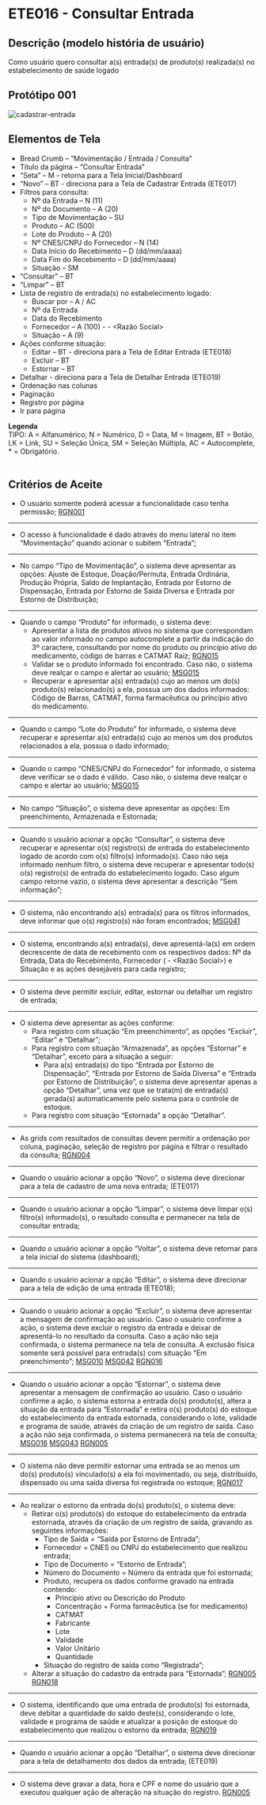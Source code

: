 # ETE016 - Consultar Entrada

## Descrição (modelo história de usuário)
Como usuário quero consultar a(s) entrada(s) de produto(s) realizada(s) no estabelecimento de saúde logado

## Protótipo 001

![cadastrar-entrada](../imagens/12-consultar-entrada.png)

## Elementos de Tela 
* Bread Crumb – “Movimentação / Entrada / Consulta” 
* Título da página – “Consultar Entrada” 
* “Seta” – M - retorna para a Tela Inicial/Dashboard 
* “Novo” – BT - direciona para a Tela de Cadastrar Entrada (ETE017) 
* Filtros para consulta: 
    * Nº da Entrada – N (11) 
    * Nº do Documento – A (20) 
    * Tipo de Movimentação – SU  
    * Produto – AC (500) 
    * Lote do Produto – A (20) 
    * Nº CNES/CNPJ do Fornecedor – N (14) 
    * Data Início do Recebimento – D (dd/mm/aaaa) 
    * Data Fim do Recebimento – D (dd/mm/aaaa) 
    * Situação – SM 
* “Consultar” – BT 
* “Limpar” – BT 
* Lista de registro de entrada(s) no estabelecimento logado: 
    * Buscar por – A / AC 
    * Nº da Entrada 
    * Data do Recebimento 
    * Fornecedor – A (100) - <CNES ou CNPJ> - <Razão Social> 
    * Situação – A (9) 
* Ações conforme situação: 
    * Editar – BT - direciona para a Tela de Editar Entrada (ETE018) 
    * Excluir – BT 
    * Estornar – BT 
* Detalhar - direciona para a Tela de Detalhar Entrada (ETE019) 
* Ordenação nas colunas 
* Paginação 
* Registro por página 
* Ir para página 

**Legenda**  
TIPO: A = Alfanumérico, N = Numérico, D = Data, M = Imagem, BT = Botão, LK = Link, SU = Seleção Única, SM = Seleção Múltipla, AC = Autocomplete, * = Obrigatório.  
 
## Critérios de Aceite 

* O usuário somente poderá acessar a funcionalidade caso tenha permissão; [RGN001](DocumentoDeRegrasv2.md#rgn001) 

---
* O acesso à funcionalidade é dado através do menu lateral no item “Movimentação” quando acionar o subitem “Entrada”; 

---
* No campo “Tipo de Movimentação”, o sistema deve apresentar as opções: Ajuste de Estoque, Doação/Permuta, Entrada Ordinária, Produção Própria, Saldo de Implantação, Entrada por Estorno de Dispensação, Entrada por Estorno de Saída Diversa e Entrada por Estorno de Distribuição; 

---
* Quando o campo “Produto” for informado, o sistema deve: 
    * Apresentar a lista de produtos ativos no sistema que correspondam ao valor informado no campo autocomplete a partir da indicação do 3º caractere, consultando por nome do produto ou princípio ativo do medicamento, código de barras e CATMAT Raiz; [RGN015](DocumentoDeRegrasv2.md#rgn015) 
    * Validar se o produto informado foi encontrado. Caso não, o sistema deve realçar o campo e alertar ao usuário; [MSG015](DocumentoDeMensagensv2.md#msg015) 
    * Recuperar e apresentar a(s) entrada(s) cujo ao menos um do(s) produto(s) relacionado(s) a ela, possua um dos dados informados: Código de Barras, CATMAT, forma farmacêutica ou princípio ativo do medicamento.  

---
* Quando o campo “Lote do Produto” for informado, o sistema deve recuperar e apresentar a(s) entrada(s) cujo ao menos um dos produtos relacionados a ela, possua o dado informado; 

---
* Quando o campo “CNES/CNPJ do Fornecedor” for informado, o sistema deve verificar se o dado é válido.  Caso não, o sistema deve realçar o campo e alertar ao usuário; [MSG015](DocumentoDeMensagensv2.md#msg015) 

---
* No campo “Situação”, o sistema deve apresentar as opções: Em preenchimento, Armazenada e Estornada; 

---
* Quando o usuário acionar a opção “Consultar”, o sistema deve recuperar e apresentar o(s) registro(s) de entrada do estabelecimento logado de acordo com o(s) filtro(s) informado(s). Caso não seja informado nenhum filtro, o sistema deve recuperar e apresentar todo(s) o(s) registro(s) de entrada do estabelecimento logado. Caso algum campo retorne vazio, o sistema deve apresentar a descrição “Sem informação”; 

---
* O sistema, não encontrando a(s) entrada(s) para os filtros informados, deve informar que o(s) registro(s) não foram encontrados; [MSG041](DocumentoDeMensagensv2.md#msg041) 

---
* O sistema, encontrando a(s) entrada(s), deve apresentá-la(s) em ordem decrescente de data de recebimento com os respectivos dados: Nº da Entrada, Data do Recebimento, Fornecedor (<CNES ou CNPJ> - <Razão Social>) e Situação e as ações desejáveis para cada registro; 

---
* O sistema deve permitir excluir, editar, estornar ou detalhar um registro de entrada; 

---
* O sistema deve apresentar as ações conforme: 
    * Para registro com situação “Em preenchimento”, as opções “Excluir”, “Editar” e “Detalhar”; 
    * Para registro com situação “Armazenada”, as opções “Estornar” e “Detalhar”, exceto para a situação a seguir: 
        * Para a(s) entrada(s) do tipo “Entrada por Estorno de Dispensação”, “Entrada por Estorno de Saída Diversa” e “Entrada por Estorno de Distribuição”, o sistema deve apresentar apenas a opção “Detalhar”, uma vez que se trata(m) de entrada(s) gerada(s) automaticamente pelo sistema para o controle de estoque. 
    * Para registro com situação “Estornada” a opção “Detalhar”. 

---
* As grids com resultados de consultas devem permitir a ordenação por coluna, paginação, seleção de registro por página e filtrar o resultado da consulta; [RGN004](DocumentoDeRegrasv2.md#rgn004)  

---
* Quando o usuário acionar a opção “Novo”, o sistema deve direcionar para a tela de cadastro de uma nova entrada; (ETE017) 

---
* Quando o usuário acionar a opção “Limpar”, o sistema deve limpar o(s) filtro(s) informado(s), o resultado consulta e permanecer na tela de consultar entrada;  

---
* Quando o usuário acionar a opção “Voltar”, o sistema deve retornar para a tela inicial do sistema (dashboard); 

---
* Quando o usuário acionar a opção “Editar”, o sistema deve direcionar para a tela de edição de uma entrada (ETE018); 

---
* Quando o usuário acionar a opção “Excluir”, o sistema deve apresentar a mensagem de confirmação ao usuário. Caso o usuário confirme a ação, o sistema deve excluir o registro da entrada e deixar de apresentá-lo no resultado da consulta. Caso a ação não seja confirmada, o sistema permanece na tela de consulta. A exclusão física somente será possível para entrada(s) com situação “Em preenchimento”; [MSG010](DocumentoDeMensagensv2.md#msg010) [MSG042](DocumentoDeMensagensv2.md#msg042) [RGN016](DocumentoDeRegrasv2.md#rgn016) 

---
* Quando o usuário acionar a opção “Estornar”, o sistema deve apresentar a mensagem de confirmação ao usuário. Caso o usuário confirme a ação, o sistema estorna a entrada do(s) produto(s), altera a situação da entrada para “Estornada” e retira o(s) produto(s) do estoque do estabelecimento da entrada estornada, considerando o lote, validade e programa de saúde, através da criação de um registro de saída. Caso a ação não seja confirmada, o sistema permanecerá na tela de consulta; [MSG016](DocumentoDeMensagensv2.md#msg016) [MSG043](DocumentoDeMensagensv2.md#msg043) [RGN005](DocumentoDeRegrasv2.md#rgn005) 

---
* O sistema não deve permitir estornar uma entrada se ao menos um do(s) produto(s) vinculado(s) a ela foi movimentado, ou seja, distribuído, dispensado ou uma saída diversa foi registrada no estoque; [RGN017](DocumentoDeRegrasv2.md#rgn017) 

---
* Ao realizar o estorno da entrada do(s) produto(s), o sistema deve: 
    * Retirar o(s) produto(s) do estoque do estabelecimento da entrada estornada, através da criação de um registro de saída, gravando as seguintes informações: 
        * Tipo de Saída = “Saída por Estorno de Entrada”;  
        * Fornecedor = CNES ou CNPJ do estabelecimento que realizou entrada; 
        * Tipo de Documento = “Estorno de Entrada”; 
        * Número do Documento = Número da entrada que foi estornada; 
        * Produto, recupera os dados conforme gravado na entrada contendo: 
            * Princípio ativo ou Descrição do Produto 
            * Concentração + Forma farmacêutica (se for medicamento) 
            * CATMAT 
            * Fabricante 
            * Lote 
            * Validade 
            * Valor Unitário 
            * Quantidade  
        * Situação do registro de saída como “Registrada”; 
    * Alterar a situação do cadastro da entrada para “Estornada”; [RGN005](DocumentoDeRegrasv2.md#rgn005) [RGN018](DocumentoDeRegrasv2.md#rgn018) 

---
* O sistema, identificando que uma entrada de produto(s) foi estornada, deve debitar a quantidade do saldo deste(s), considerando o lote, validade e programa de saúde e atualizar a posição de estoque do estabelecimento que realizou o estorno da entrada; [RGN019](DocumentoDeRegrasv2.md#rgn019) 

---
* Quando o usuário acionar a opção “Detalhar”, o sistema deve direcionar para a tela de detalhamento dos dados da entrada; (ETE019) 

---
* O sistema deve gravar a data, hora e CPF e nome do usuário que a executou qualquer ação de alteração na situação do registro. [RGN005](DocumentoDeRegrasv2.md#rgn005) 


